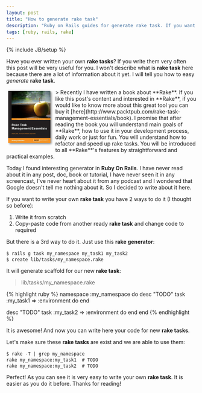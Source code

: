 ```yaml
---
layout: post
title: "How to generate rake task"
description: "Ruby on Rails guides for generate rake task. If you want to write new rake task you can use rails generate task generator. It is Ruby On Rails generator which generates scaffold for the rake task"
tags: [ruby, rails, rake]
---
```

{% include JB/setup %}

Have you ever written your own __rake tasks__? If you write them very often this post will be very useful for you. I won't describe what is __rake task__ here because there are a lot of information about it yet. I will tell you how to easy _generate_ __rake task__.


<a href="http://www.packtpub.com/rake-task-management-essentials/book">
  <img src="/images/rake_book.jpg" alt="Andrey Koleshko" align="left" vspace="5" hspace="5" width="120"/>
</a>
> Recently I have written a book about **Rake**. If you like this post's content and interested in **Rake**, if you would like to know more about this great tool you can buy it [here](http://www.packtpub.com/rake-task-management-essentials/book). I promise that after reading the book you will understand main goals of **Rake**, how to use it in your development process, daily work or just for fun. You will understand how to refactor and speed up rake tasks. You will be introduced to all **Rake**'s features by straightforward and practical examples.


Today I found interesting generator in __Ruby On Rails__. I have never read about it in any post, doc, book or tutorial, I have never seen it in any screencast, I've never heart about it from any podcast and I wondered that Google doesn't tell me nothing about it. So I decided to write about it here.

If you want to write your own __rake task__ you have 2 ways to do it (I thought so before):

1. Write it from scratch
2. Copy-paste code from another ready __rake task__ and change code to required

But there is a 3rd way to do it. Just use this __rake generator__:

	$ rails g task my_namespace my_task1 my_task2
	$ create lib/tasks/my_namespace.rake

It will generate scaffold for our new __rake task__:
>lib/tasks/my_namespace.rake

{% highlight ruby %}
namespace :my_namespace do
  desc "TODO"
  task :my_task1 => :environment do
  end

  desc "TODO"
  task :my_task2 => :environment do
  end
end
{% endhighlight %}

It is awesome! And now you can write here your code for new __rake tasks__.

Let's make sure these __rake tasks__ are exist and we are able to use them:

	$ rake -T | grep my_namespace
	rake my_namespace:my_task1  # TODO
	rake my_namespace:my_task2  # TODO

Perfect! As you can see it is very easy to write your own __rake task__. It is easier as you do it before. Thanks for reading!
